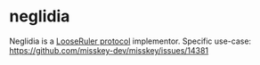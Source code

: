 # neglidia
Neglidia is a [LooseRuler protocol](https://github.com/KisaragiEffective/looseruler) implementor.
Specific use-case: https://github.com/misskey-dev/misskey/issues/14381
